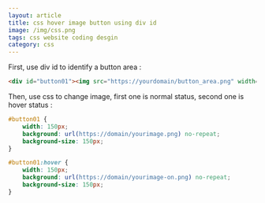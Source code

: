 ```yaml
---
layout: article
title: css hover image button using div id
image: /img/css.png
tags: css website coding desgin
category: css
---
```


First, use div id to identify a button area :

```html
<div id="button01"><img src="https://yourdomain/button_area.png" width="150 "></div>
```

Then, use css to change image, first one is normal status, second one is hover status :  

```css
#button01 {
	width: 150px;
	background: url(https://domain/yourimage.png) no-repeat;
	background-size: 150px;
}

#button01:hover {
	width: 150px;
	background: url(https://domain/yourimage-on.png) no-repeat;
	background-size: 150px;
}
```
